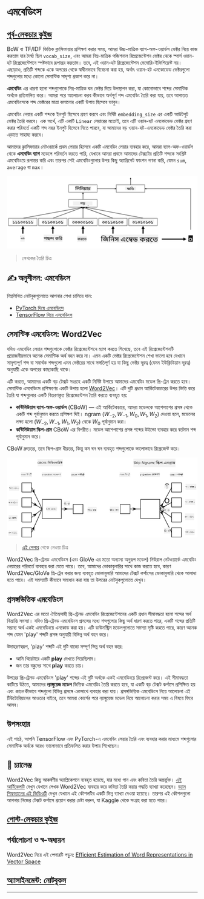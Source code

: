 <!--
CO_OP_TRANSLATOR_METADATA:
{
  "original_hash": "b708c9b85b833864c73c6281f1e6b96e",
  "translation_date": "2025-09-23T07:54:30+00:00",
  "source_file": "lessons/5-NLP/14-Embeddings/README.md",
  "language_code": "bn"
}
-->
# এমবেডিংস

## [পূর্ব-লেকচার কুইজ](https://ff-quizzes.netlify.app/en/ai/quiz/27)

BoW বা TF/IDF ভিত্তিক ক্লাসিফায়ার প্রশিক্ষণ করার সময়, আমরা উচ্চ-মাত্রিক ব্যাগ-অফ-ওয়ার্ডস ভেক্টর নিয়ে কাজ করতাম যার দৈর্ঘ্য ছিল `vocab_size`, এবং আমরা নিম্ন-মাত্রিক পজিশনাল রিপ্রেজেন্টেশন ভেক্টর থেকে স্পার্স ওয়ান-হট রিপ্রেজেন্টেশনে স্পষ্টভাবে রূপান্তর করতাম। তবে, এই ওয়ান-হট রিপ্রেজেন্টেশন মেমোরি-ইফিশিয়েন্ট নয়। এছাড়াও, প্রতিটি শব্দকে একে অপরের থেকে স্বাধীনভাবে বিবেচনা করা হয়, অর্থাৎ ওয়ান-হট এনকোডেড ভেক্টরগুলো শব্দগুলোর মধ্যে কোনো সেমান্টিক সাদৃশ্য প্রকাশ করে না।

**এমবেডিং** এর ধারণা হলো শব্দগুলোকে নিম্ন-মাত্রিক ঘন ভেক্টর দিয়ে উপস্থাপন করা, যা কোনোভাবে শব্দের সেমান্টিক অর্থকে প্রতিফলিত করে। আমরা পরে আলোচনা করব কীভাবে অর্থপূর্ণ শব্দ এমবেডিং তৈরি করা যায়, তবে আপাতত এমবেডিংসকে শব্দ ভেক্টরের মাত্রা কমানোর একটি উপায় হিসেবে ভাবুন।

এমবেডিং লেয়ার একটি শব্দকে ইনপুট হিসেবে গ্রহণ করবে এবং নির্দিষ্ট `embedding_size` এর একটি আউটপুট ভেক্টর তৈরি করবে। এক অর্থে, এটি একটি `Linear` লেয়ারের মতোই, তবে এটি ওয়ান-হট এনকোডেড ভেক্টর গ্রহণ করার পরিবর্তে একটি শব্দ নম্বর ইনপুট হিসেবে নিতে পারবে, যা আমাদের বড় ওয়ান-হট-এনকোডেড ভেক্টর তৈরি করা এড়াতে সাহায্য করবে।

আমাদের ক্লাসিফায়ার নেটওয়ার্কে প্রথম লেয়ার হিসেবে একটি এমবেডিং লেয়ার ব্যবহার করে, আমরা ব্যাগ-অফ-ওয়ার্ডস থেকে **এমবেডিং ব্যাগ** মডেলে পরিবর্তন করতে পারি, যেখানে আমরা প্রথমে আমাদের টেক্সটের প্রতিটি শব্দকে সংশ্লিষ্ট এমবেডিংয়ে রূপান্তর করি এবং তারপর সেই এমবেডিংগুলোর উপর কিছু অ্যাগ্রিগেট ফাংশন গণনা করি, যেমন `sum`, `average` বা `max`।  

![পাঁচটি সিকোয়েন্স শব্দের জন্য একটি এমবেডিং ক্লাসিফায়ার দেখানো হয়েছে।](../../../../../translated_images/embedding-classifier-example.b77f021a7ee67eeec8e68bfe11636c5b97d6eaa067515a129bfb1d0034b1ac5b.bn.png)

> লেখকের তৈরি চিত্র

## ✍️ অনুশীলন: এমবেডিংস

নিম্নলিখিত নোটবুকগুলোতে আপনার শেখা চালিয়ে যান:
* [PyTorch দিয়ে এমবেডিংস](EmbeddingsPyTorch.ipynb)
* [TensorFlow দিয়ে এমবেডিংস](EmbeddingsTF.ipynb)

## সেমান্টিক এমবেডিংস: Word2Vec

যদিও এমবেডিং লেয়ার শব্দগুলোকে ভেক্টর রিপ্রেজেন্টেশনে ম্যাপ করতে শিখেছে, তবে এই রিপ্রেজেন্টেশনটি প্রয়োজনীয়ভাবে অনেক সেমান্টিক অর্থ বহন করে না। এমন একটি ভেক্টর রিপ্রেজেন্টেশন শেখা ভালো হবে যেখানে সাদৃশ্যপূর্ণ শব্দ বা সমার্থক শব্দগুলো এমন ভেক্টরের সাথে সঙ্গতিপূর্ণ হয় যা কিছু ভেক্টর দূরত্ব (যেমন ইউক্লিডিয়ান দূরত্ব) অনুযায়ী একে অপরের কাছাকাছি থাকে।

এটি করতে, আমাদের একটি বড় টেক্সট সংগ্রহে একটি নির্দিষ্ট উপায়ে আমাদের এমবেডিং মডেল প্রি-ট্রেন করতে হবে। সেমান্টিক এমবেডিংস প্রশিক্ষণের একটি উপায় হলো [Word2Vec](https://en.wikipedia.org/wiki/Word2vec)। এটি দুটি প্রধান আর্কিটেকচারের উপর ভিত্তি করে তৈরি যা শব্দগুলোর একটি বিতরণকৃত রিপ্রেজেন্টেশন তৈরি করতে ব্যবহৃত হয়:

 - **কন্টিনিউয়াস ব্যাগ-অফ-ওয়ার্ডস** (CBoW) — এই আর্কিটেকচারে, আমরা মডেলকে আশেপাশের প্রসঙ্গ থেকে একটি শব্দ পূর্বানুমান করতে প্রশিক্ষণ দিই। ngram $(W_{-2},W_{-1},W_0,W_1,W_2)$ দেওয়া হলে, মডেলের লক্ষ্য হলো $(W_{-2},W_{-1},W_1,W_2)$ থেকে $W_0$ পূর্বানুমান করা।
 - **কন্টিনিউয়াস স্কিপ-গ্রাম** CBoW এর বিপরীত। মডেল আশেপাশের প্রসঙ্গ শব্দের উইন্ডো ব্যবহার করে বর্তমান শব্দ পূর্বানুমান করে।

CBoW দ্রুততর, তবে স্কিপ-গ্রাম ধীরতর, কিন্তু কম ঘন ঘন ব্যবহৃত শব্দগুলোকে ভালোভাবে রিপ্রেজেন্ট করে।

![CBoW এবং স্কিপ-গ্রাম অ্যালগরিদমের মাধ্যমে শব্দগুলোকে ভেক্টরে রূপান্তর করার উদাহরণ দেখানো হয়েছে।](../../../../../translated_images/example-algorithms-for-converting-words-to-vectors.fbe9207a726922f6f0f5de66427e8a6eda63809356114e28fb1fa5f4a83ebda7.bn.png)

> [এই পেপার](https://arxiv.org/pdf/1301.3781.pdf) থেকে নেওয়া চিত্র

Word2Vec প্রি-ট্রেনড এমবেডিংস (এবং GloVe এর মতো অন্যান্য অনুরূপ মডেল) নিউরাল নেটওয়ার্কে এমবেডিং লেয়ারের পরিবর্তে ব্যবহার করা যেতে পারে। তবে, আমাদের ভোকাবুলারির সাথে কাজ করতে হবে, কারণ Word2Vec/GloVe প্রি-ট্রেন করার জন্য ব্যবহৃত ভোকাবুলারি আমাদের টেক্সট কর্পাসের ভোকাবুলারি থেকে আলাদা হতে পারে। এই সমস্যাটি কীভাবে সমাধান করা যায় তা উপরের নোটবুকগুলোতে দেখুন।

## প্রসঙ্গভিত্তিক এমবেডিংস

Word2Vec এর মতো ঐতিহ্যবাহী প্রি-ট্রেনড এমবেডিং রিপ্রেজেন্টেশনের একটি প্রধান সীমাবদ্ধতা হলো শব্দের অর্থ বিভ্রান্তি সমস্যা। যদিও প্রি-ট্রেনড এমবেডিংস প্রসঙ্গের মধ্যে শব্দগুলোর কিছু অর্থ ধারণ করতে পারে, একটি শব্দের প্রতিটি সম্ভাব্য অর্থ একই এমবেডিংয়ে এনকোড করা হয়। এটি ডাউনস্ট্রিম মডেলগুলোতে সমস্যা সৃষ্টি করতে পারে, কারণ অনেক শব্দ যেমন 'play' শব্দটি প্রসঙ্গ অনুযায়ী বিভিন্ন অর্থ বহন করে।

উদাহরণস্বরূপ, 'play' শব্দটি এই দুটি বাক্যে সম্পূর্ণ ভিন্ন অর্থ বহন করে:

- আমি থিয়েটারে একটি **play** দেখতে গিয়েছিলাম।
- জন তার বন্ধুদের সাথে **play** করতে চায়।

উপরের প্রি-ট্রেনড এমবেডিংস 'play' শব্দের এই দুটি অর্থকে একই এমবেডিংয়ে রিপ্রেজেন্ট করে। এই সীমাবদ্ধতা কাটিয়ে উঠতে, আমাদের **ল্যাঙ্গুয়েজ মডেল** ভিত্তিক এমবেডিং তৈরি করতে হবে, যা একটি বড় টেক্সট কর্পাসে প্রশিক্ষিত হয় এবং *জানে* কীভাবে শব্দগুলো বিভিন্ন প্রসঙ্গে একসাথে ব্যবহার করা যায়। প্রসঙ্গভিত্তিক এমবেডিংস নিয়ে আলোচনা এই টিউটোরিয়ালের আওতার বাইরে, তবে আমরা কোর্সের পরে ল্যাঙ্গুয়েজ মডেল নিয়ে আলোচনা করার সময় এ বিষয়ে ফিরে আসব।

## উপসংহার

এই পাঠে, আপনি TensorFlow এবং PyTorch-এ এমবেডিং লেয়ার তৈরি এবং ব্যবহার করার মাধ্যমে শব্দগুলোর সেমান্টিক অর্থকে আরও ভালোভাবে প্রতিফলিত করার উপায় শিখেছেন।

## 🚀 চ্যালেঞ্জ

Word2Vec কিছু আকর্ষণীয় অ্যাপ্লিকেশনে ব্যবহৃত হয়েছে, যার মধ্যে গান এবং কবিতা তৈরি অন্তর্ভুক্ত। [এই আর্টিকেলটি](https://www.politetype.com/blog/word2vec-color-poems) দেখুন যেখানে লেখক Word2Vec ব্যবহার করে কবিতা তৈরি করার পদ্ধতি ব্যাখ্যা করেছেন। [ড্যান শিফম্যানের এই ভিডিওটি](https://www.youtube.com/watch?v=LSS_bos_TPI&ab_channel=TheCodingTrain) দেখুন যেখানে এই কৌশলটির একটি ভিন্ন ব্যাখ্যা দেওয়া হয়েছে। তারপর এই কৌশলগুলো আপনার নিজের টেক্সট কর্পাসে প্রয়োগ করার চেষ্টা করুন, যা Kaggle থেকে সংগ্রহ করা হতে পারে।

## [পোস্ট-লেকচার কুইজ](https://ff-quizzes.netlify.app/en/ai/quiz/28)

## পর্যালোচনা ও স্ব-অধ্যয়ন

Word2Vec নিয়ে এই পেপারটি পড়ুন: [Efficient Estimation of Word Representations in Vector Space](https://arxiv.org/pdf/1301.3781.pdf)

## [অ্যাসাইনমেন্ট: নোটবুকস](assignment.md)

---

